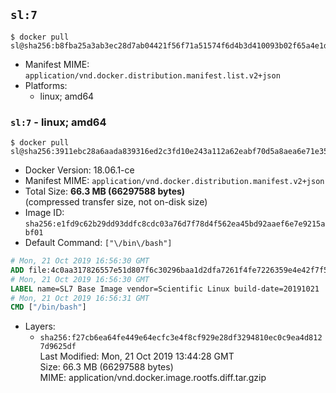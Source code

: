 ## `sl:7`

```console
$ docker pull sl@sha256:b8fba25a3ab3ec28d7ab04421f56f71a51574f6d4b3d410093b02f65a4e1df57
```

-	Manifest MIME: `application/vnd.docker.distribution.manifest.list.v2+json`
-	Platforms:
	-	linux; amd64

### `sl:7` - linux; amd64

```console
$ docker pull sl@sha256:3911ebc28a6aada839316ed2c3fd10e243a112a62eabf70d5a8aea6e71e3507f
```

-	Docker Version: 18.06.1-ce
-	Manifest MIME: `application/vnd.docker.distribution.manifest.v2+json`
-	Total Size: **66.3 MB (66297588 bytes)**  
	(compressed transfer size, not on-disk size)
-	Image ID: `sha256:e1fd9c62b29dd93ddfc8cdc03a76d7f78d4f562ea45bd92aaef6e7e9215abf01`
-	Default Command: `["\/bin\/bash"]`

```dockerfile
# Mon, 21 Oct 2019 16:56:30 GMT
ADD file:4c0aa317826557e51d807f6c30296baa1d2dfa7261f4fe7226359e4e42f7f5e4 in / 
# Mon, 21 Oct 2019 16:56:30 GMT
LABEL name=SL7 Base Image vendor=Scientific Linux build-date=20191021
# Mon, 21 Oct 2019 16:56:31 GMT
CMD ["/bin/bash"]
```

-	Layers:
	-	`sha256:f27cb6ea64fe449e64ecfc3e4f8cf929e28df3294810ec0c9ea4d8127d9625df`  
		Last Modified: Mon, 21 Oct 2019 13:44:28 GMT  
		Size: 66.3 MB (66297588 bytes)  
		MIME: application/vnd.docker.image.rootfs.diff.tar.gzip

